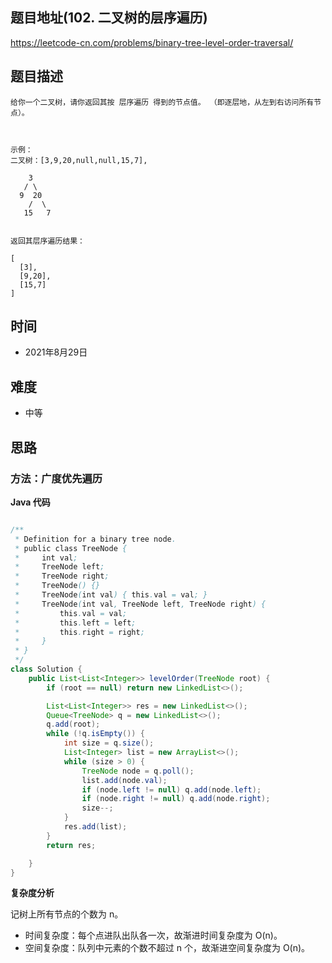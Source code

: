 
## 题目地址(102. 二叉树的层序遍历)

https://leetcode-cn.com/problems/binary-tree-level-order-traversal/

## 题目描述

```
给你一个二叉树，请你返回其按 层序遍历 得到的节点值。 （即逐层地，从左到右访问所有节点）。

 

示例：
二叉树：[3,9,20,null,null,15,7],

    3
   / \
  9  20
    /  \
   15   7


返回其层序遍历结果：

[
  [3],
  [9,20],
  [15,7]
]

```

## 时间

- 2021年8月29日

## 难度

- 中等

## 思路

### 方法：广度优先遍历

**Java 代码**
```java

/**
 * Definition for a binary tree node.
 * public class TreeNode {
 *     int val;
 *     TreeNode left;
 *     TreeNode right;
 *     TreeNode() {}
 *     TreeNode(int val) { this.val = val; }
 *     TreeNode(int val, TreeNode left, TreeNode right) {
 *         this.val = val;
 *         this.left = left;
 *         this.right = right;
 *     }
 * }
 */
class Solution {
    public List<List<Integer>> levelOrder(TreeNode root) {
        if (root == null) return new LinkedList<>();

        List<List<Integer>> res = new LinkedList<>();
        Queue<TreeNode> q = new LinkedList<>();
        q.add(root);
        while (!q.isEmpty()) {
            int size = q.size();
            List<Integer> list = new ArrayList<>();
            while (size > 0) {
                TreeNode node = q.poll();
                list.add(node.val);
                if (node.left != null) q.add(node.left);
                if (node.right != null) q.add(node.right);
                size--;
            }
            res.add(list);
        }
        return res;

    }
}

```


**复杂度分析**

记树上所有节点的个数为 n。
- 时间复杂度：每个点进队出队各一次，故渐进时间复杂度为 O(n)。
- 空间复杂度：队列中元素的个数不超过 n 个，故渐进空间复杂度为 O(n)。
